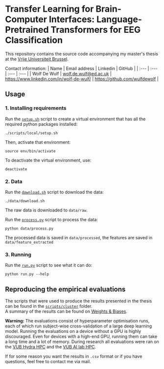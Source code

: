 # Transfer Learning for Brain-Computer Interfaces: Language-Pretrained Transformers for EEG Classification

This repository contains the source code accompanying my master's thesis at the [Vrije Universiteit Brussel](https://www.vub.be).

Contact information:
| Name | Email address | Linkedin | GitHub |
| :--- | :--- | :--- | :--- |
| Wolf De Wulf | [wolf.de.wulf@ed.ac.uk](mailto:wolf.de.wulf@ed.ac.uk) | https://www.linkedin.com/in/wolf-de-wulf/ | https://github.com/wulfdewolf |

## Usage

### 1. Installing requirements

Run the [`setup.sh`](scripts/local/setup.sh) script to create a virtual environment that has all
the required python packages installed:

```console
./scripts/local/setup.sh
```

Then, activate that environment:

```console
source env/bin/activate
```

To deactivate the virtual environment, use:

```console
deactivate
```

### 2. Data

Run the [`download.sh`](data/download.sh) script to download the data:

```console
./data/download.sh
```

The raw data is downloaded to `data/raw`.

Run the [`process.py`](data/process.py) script to process the data:

```console
python data/process.py
```

The processed data is saved in `data/processed`, the features are saved in `data/feature_extracted`

### 3. Running

Run the [`run.py`](run.py) script to see what it can do:

```console
python run.py --help
```

## Reproducing the empirical evaluations

The scripts that were used to produce the results presented in the thesis can be found in the [`scripts/cluster`](scripts/cluster) folder.  
A summary of the results can be found on [Weights & Biases](https://wandb.ai/wulfdewolf/lpt-for-eeg/reports/Transfer-learning-in-BCI-s-language-pretrained-transformers-for-EEG-classification--VmlldzoxOTIxNDU2?accessToken=r4hzxv3i86ovxcf01fdzcebnnpy79nc57stoew4gasvoboual6f2c93131ra4u1z).

**Warning:** The evaluations consist of hyperparameter optimisation runs, each of which run subject-wise cross-validation of a large deep learning model. Running the evaluations on a device without a GPU is highly discouraged. Even for devices with a high-end GPU, running them can take a long time and a lot of memory. During research all evaluations were ran on the [VUB Hydra HPC](https://hpc.vub.be/) and the [VUB AI lab HPC](https://comopc3.vub.ac.be/).

If for some reason you want the results in `.csv` format or if you have questions, feel free to contact me via mail.
